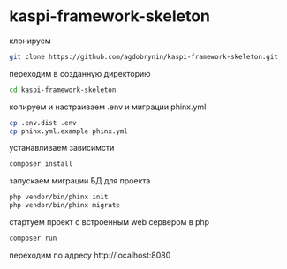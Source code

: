 # kaspi-framework-skeleton


клонируем
````bash
git clone https://github.com/agdobrynin/kaspi-framework-skeleton.git
````
переходим в созданную директорию
````bash
cd kaspi-framework-skeleton
````
копируем и настраиваем .env и миграции phinx.yml
````bash
cp .env.dist .env
cp phinx.yml.example phinx.yml
````
устанавливаем зависимсти
````bash
composer install
````
запускаем миграции БД для проекта
````bash
php vendor/bin/phinx init
php vendor/bin/phinx migrate
````

стартуем проект с встроенным web сервером в php
````bash
composer run
````
переходим по адресу http://localhost:8080 

